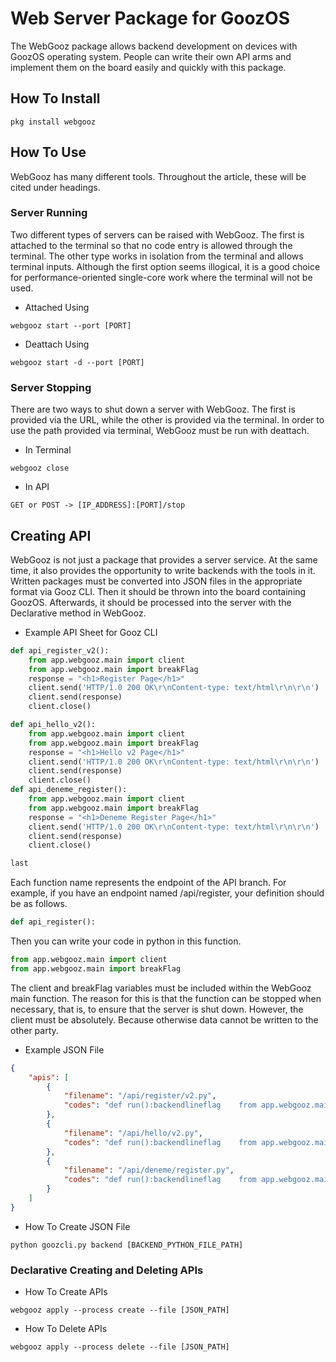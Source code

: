 # Web Server Package for GoozOS
The WebGooz package allows backend development on devices with GoozOS operating system. People can write their own API arms and implement them on the board easily and quickly with this package.
## How To Install
```shell
pkg install webgooz
```
## How To Use
WebGooz has many different tools. Throughout the article, these will be cited under headings.
### Server Running
Two different types of servers can be raised with WebGooz. The first is attached to the terminal so that no code entry is allowed through the terminal. The other type works in isolation from the terminal and allows terminal inputs.
Although the first option seems illogical, it is a good choice for performance-oriented single-core work where the terminal will not be used.
- Attached Using
```shell
webgooz start --port [PORT]
```
- Deattach Using
```shell
webgooz start -d --port [PORT]
```
### Server Stopping
There are two ways to shut down a server with WebGooz. The first is provided via the URL, while the other is provided via the terminal. In order to use the path provided via terminal, WebGooz must be run with deattach.
- In Terminal
```shell
webgooz close
```
- In API
```
GET or POST -> [IP_ADDRESS]:[PORT]/stop
```
## Creating API
WebGooz is not just a package that provides a server service. At the same time, it also provides the opportunity to write backends with the tools in it.
Written packages must be converted into JSON files in the appropriate format via Gooz CLI. Then it should be thrown into the board containing GoozOS. Afterwards, it should be processed into the server with the Declarative method in WebGooz.
- Example API Sheet for Gooz CLI
```python
def api_register_v2():
    from app.webgooz.main import client
    from app.webgooz.main import breakFlag
    response = "<h1>Register Page</h1>"
    client.send('HTTP/1.0 200 OK\r\nContent-type: text/html\r\n\r\n')
    client.send(response)
    client.close()

def api_hello_v2():
    from app.webgooz.main import client
    from app.webgooz.main import breakFlag
    response = "<h1>Hello v2 Page</h1>"
    client.send('HTTP/1.0 200 OK\r\nContent-type: text/html\r\n\r\n')
    client.send(response)
    client.close()
def api_deneme_register():
    from app.webgooz.main import client
    from app.webgooz.main import breakFlag
    response = "<h1>Deneme Register Page</h1>"
    client.send('HTTP/1.0 200 OK\r\nContent-type: text/html\r\n\r\n')
    client.send(response)
    client.close()

last

```
Each function name represents the endpoint of the API branch. For example, if you have an endpoint named /api/register, your definition should be as follows.
```python
def api_register():
```
Then you can write your code in python in this function. 
```python
from app.webgooz.main import client
from app.webgooz.main import breakFlag
```
The client and breakFlag variables must be included within the WebGooz main function. The reason for this is that the function can be stopped when necessary, that is, to ensure that the server is shut down. However, the client must be absolutely. Because otherwise data cannot be written to the other party.
- Example JSON File
```json
{
    "apis": [
        {
            "filename": "/api/register/v2.py",
            "codes": "def run():backendlineflag    from app.webgooz.main import clientbackendlineflag    from app.webgooz.main import breakFlagbackendlineflag    response = \"<h1>Register Page</h1>\"backendlineflag    client.send('HTTP/1.0 200 OK\\r\\nContent-type: text/html\\r\\n\\r\\n')backendlineflag    client.send(response)backendlineflag    client.close()backendlineflagbackendlineflag"
        },
        {
            "filename": "/api/hello/v2.py",
            "codes": "def run():backendlineflag    from app.webgooz.main import clientbackendlineflag    from app.webgooz.main import breakFlagbackendlineflag    response = \"<h1>Hello v2 Page</h1>\"backendlineflag    client.send('HTTP/1.0 200 OK\\r\\nContent-type: text/html\\r\\n\\r\\n')backendlineflag    client.send(response)backendlineflag    client.close()backendlineflagbackendlineflag"
        },
        {
            "filename": "/api/deneme/register.py",
            "codes": "def run():backendlineflag    from app.webgooz.main import clientbackendlineflag    from app.webgooz.main import breakFlagbackendlineflag    response = \"<h1>Deneme Register Page</h1>\"backendlineflag    client.send('HTTP/1.0 200 OK\\r\\nContent-type: text/html\\r\\n\\r\\n')backendlineflag    client.send(response)backendlineflag    client.close()backendlineflagbackendlineflag"
        }
    ]
}
```
- How To Create JSON File
```shell
python goozcli.py backend [BACKEND_PYTHON_FILE_PATH]
```
### Declarative Creating and Deleting APIs
- How To Create APIs
```shell
webgooz apply --process create --file [JSON_PATH]
```
- How To Delete APIs
```shell
webgooz apply --process delete --file [JSON_PATH]
```
